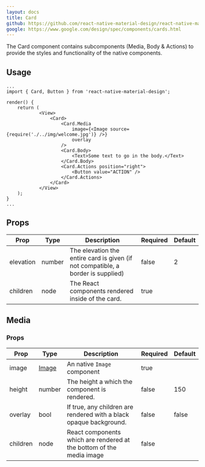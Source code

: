 ```yaml
---
layout: docs
title: Card
github: https://github.com/react-native-material-design/react-native-material-design/blob/master/lib/Card/index.js
google: https://www.google.com/design/spec/components/cards.html
---
```


The Card component contains subcomponents (Media, Body & Actions) to provide the styles and functionality of the native components.

## Usage

```
...
import { Card, Button } from 'react-native-material-design';

render() {
	return (
            <View>
                <Card>
                    <Card.Media
                        image={<Image source={require('./../img/welcome.jpg')} />}
                        overlay
                    />
                    <Card.Body>
                        <Text>Some text to go in the body.</Text>
                    </Card.Body>
                    <Card.Actions position="right">
                        <Button value="ACTION" />
                    </Card.Actions>
                </Card>
            </View>
	);
}
...
```

## Props

Prop | Type | Description | Required | Default
--- | --- | --- | --- | ---
elevation | number | The elevation the entire card is given (if not compatible, a border is supplied) | false | 2
children | node | The React components rendered inside of the card. | true | 

## Media

### Props

Prop | Type | Description | Required | Default
--- | --- | --- | --- | ---
image | [Image](https://facebook.github.io/react-native/docs/image.html) | An native `Image` component | true | 
height | number | The height a which the component is rendered. | false | 150
overlay | bool | If true, any children are rendered with a black opaque background. | false | false
children | node | React components which are rendered at the bottom of the media image | false |

